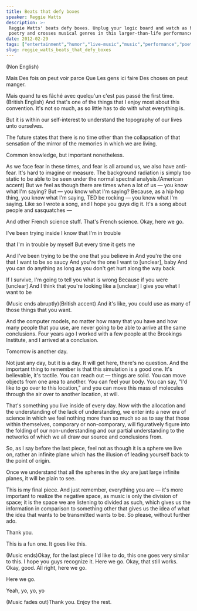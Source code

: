 ```yaml
---
title: Beats that defy boxes
speaker: Reggie Watts
description: >-
 Reggie Watts' beats defy boxes. Unplug your logic board and watch as he blends
 poetry and crosses musical genres in this larger-than-life performance.
date: 2012-02-29
tags: ["entertainment","humor","live-music","music","performance","poetry","comedy"]
slug: reggie_watts_beats_that_defy_boxes
---
```


(Non English)

Mais Des fois on peut voir parce Que Les gens ici faire Des choses on peut
manger.

Mais quand tu es fâché avec quelqu'un c'est pas passé the first time.(British English) And
that's one of the things that I enjoy most about this convention. It's not so much, as so
little has to do with what everything is.

But it is within our self-interest to understand the topography of our lives unto
ourselves.

The future states that there is no time other than the collapsation of that sensation of
the mirror of the memories in which we are living.

Common knowledge, but important nonetheless.

As we face fear in these times, and fear is all around us, we also have anti-fear. It's
hard to imagine or measure. The background radiation is simply too static to be able to be
seen under the normal spectral analysis.(American accent) But we feel as though there are
times when a lot of us — you know what I'm saying? But — you know what I'm saying?
Because, as a hip hop thing, you know what I'm saying, TED be rocking — you know what I'm
saying. Like so I wrote a song, and I hope you guys dig it. It's a song about people and
sasquatches —

And other French science stuff. That's French science. Okay, here we go.

I've been trying inside I know that I'm in trouble

that I'm in trouble by myself But every time it gets me

And I've been trying to be the one that you believe in And you're the one that I want to
be so saucy And you're the one I want to [unclear], baby And you can do anything as long
as you don't get hurt along the way back

If I survive, I'm going to tell you what is wrong Because if you were [unclear] And I
think that you're looking like a [unclear] I give you what I want to be

(Music ends abruptly)(British accent) And it's like, you could use as many of those things
that you want.

And the computer models, no matter how many that you have and how many people that you
use, are never going to be able to arrive at the same conclusions. Four years ago I worked
with a few people at the Brookings Institute, and I arrived at a conclusion.

Tomorrow is another day.

Not just any day, but it is a day. It will get here, there's no question. And the important
thing to remember is that this simulation is a good one. It's believable, it's tactile.
You can reach out — things are solid. You can move objects from one area to another. You
can feel your body. You can say, "I'd like to go over to this location," and you can move
this mass of molecules through the air over to another location, at will.

That's something you live inside of every day. Now with the allocation and the
understanding of the lack of understanding, we enter into a new era of science in which we
feel nothing more than so much so as to say that those within themselves, comporary or
non-comporary, will figuratively figure into the folding of our non-understanding and our
partial understanding to the networks of which we all draw our source and conclusions
from.

So, as I say before the last piece, feel not as though it is a sphere we live on, rather
an infinite plane which has the illusion of leading yourself back to the point of
origin.

Once we understand that all the spheres in the sky are just large infinite planes, it will
be plain to see.

This is my final piece. And just remember, everything you are — it's more important to
realize the negative space, as music is only the division of space; it is the space we are
listening to divided as such, which gives us the information in comparison to something
other that gives us the idea of what the idea that wants to be transmitted wants to be. So
please, without further ado.

Thank you.

This is a fun one. It goes like this.

(Music ends)Okay, for the last piece I'd like to do, this one goes very similar to this. I
hope you guys recognize it. Here we go. Okay, that still works. Okay, good. All right,
here we go.

Here we go.

Yeah, yo, yo, yo

(Music fades out)Thank you. Enjoy the rest.

<!--
ad_duration=3.33
event="TED2012"
external_start_time=0
intro_duration=11.82
is_subtitle_required="False"
is_talk_featured="True"
language="en"
language_swap="False"
native_language="en"
number_of_related_talks=6
number_of_speakers=1
number_of_subtitled_videos=28
number_of_tags=7
number_of_talk_download_languages=29
number_of_talk_more_resources=0
number_of_talk_recommendations=0
number_of_talks_take_actions=0
post_ad_duration=0.83
published_timestamp="2012-05-25 15:00:32"
recording_date="2012-02-29"
speaker_description="Vocalist, beatboxer, comedian"
speaker_is_published=1
speaker_name="Reggie Watts"
talk_name="Beats that defy boxes"
talks_tags=["entertainment","humor","live-music","music","performance","poetry","comedy"]
url_audio="https://download.ted.com/talks/ReggieWatts_2012.mp3?apikey=acme-roadrunner"
url_photo_speaker="https://pe.tedcdn.com/images/ted/4eba165afc82da529955a938d2c078b85df4eb69_254x191.jpg"
url_photo_talk="https://s3.amazonaws.com/talkstar-photos/uploads/65fb20fd-f6d4-4944-be5f-c6537a51987c/ReggieWatts_2012-embed.jpg"
url_webpage="https://www.ted.com/talks/reggie_watts_beats_that_defy_boxes"
video_type_name="TED Stage Talk"
-->